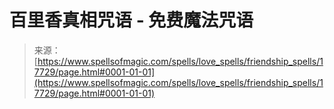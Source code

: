 <!--yml

类别：未分类

日期：2024-06-12 18:59:01

-->

# 百里香真相咒语 - 免费魔法咒语

> 来源：[https://www.spellsofmagic.com/spells/love_spells/friendship_spells/17729/page.html#0001-01-01](https://www.spellsofmagic.com/spells/love_spells/friendship_spells/17729/page.html#0001-01-01)
